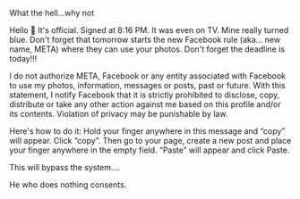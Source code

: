 What the hell...why not

Hello 🔵 It's official. Signed at 8:16 PM. It was even on TV. Mine really turned blue. Don't forget that tomorrow starts the new Facebook rule (aka... new name, META) where they can use your photos. Don't forget the deadline is today!!!

I do not authorize META, Facebook or any entity associated with Facebook to use my photos, information, messages or posts, past or future.
With this statement, I notify Facebook that it is strictly prohibited to disclose, copy, distribute or take any other action against me based on this profile and/or its contents. Violation of privacy may be punishable by law.

Here's how to do it:
Hold your finger anywhere in this message and “copy” will appear. Click “copy”. Then go to your page, create a new post and place your finger anywhere in the empty field. “Paste” will appear and click Paste.

This will bypass the system….

He who does nothing consents.
